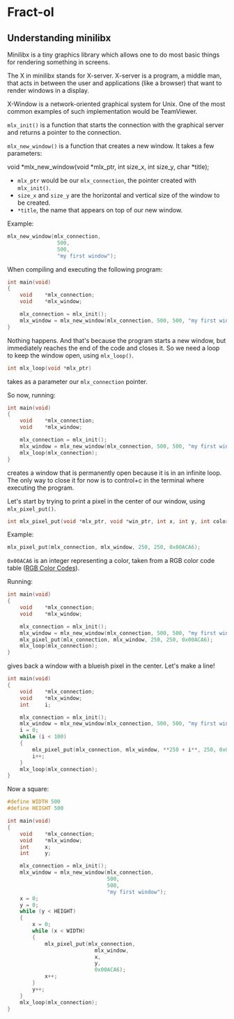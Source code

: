 # Fract-ol

## Understanding minilibx

Minilibx is a tiny graphics library which allows one to do most basic things for rendering something in screens.

The X in minilibx stands for X-server. X-server is a program, a middle man, that acts in between the user and applications (like a browser) that want to render windows in a display.

X-Window is a network-oriented graphical system for Unix. One of the most common examples of such implementation would be TeamViewer.

`mlx_init()` is a function that starts the connection with the graphical server and returns a pointer to the connection.

`mlx_new_window()` is a function that creates a new window. It takes a few parameters:

void *mlx_new_window(void *mlx_ptr, int size_x, int size_y, char *title);
- `mlx_ptr` would be our `mlx_connection`, the pointer created with `mlx_init()`.
- `size_x` and `size_y` are the horizontal and vertical size of the window to be created.
- `*title`, the name that appears on top of our new window.

Example:
```c
mlx_new_window(mlx_connection,
				500,
				500,
				"my first window");
```

When compiling and executing the following program:

```c
int	main(void)
{
	void	*mlx_connection;
	void	*mlx_window;

	mlx_connection = mlx_init();
	mlx_window = mlx_new_window(mlx_connection, 500, 500, "my first window");
}
```
Nothing happens. And that's because the program starts a new window, but immediately reaches the end of the code and closes it. So we need a loop to keep the window open, using `mlx_loop()`.

```c
int mlx_loop(void *mlx_ptr)
```
takes as a parameter our `mlx_connection` pointer.

So now, running:

```c
int	main(void)
{
	void	*mlx_connection;
	void	*mlx_window;

	mlx_connection = mlx_init();
	mlx_window = mlx_new_window(mlx_connection, 500, 500, "my first window");
	mlx_loop(mlx_connection);
}
```
creates a window that is permanently open because it is in an infinite loop. The only way to close it for now is to control+c in the terminal where executing the program.

Let's start by trying to print a pixel in the center of our window, using `mlx_pixel_put()`.

```c
int mlx_pixel_put(void *mlx_ptr, void *win_ptr, int x, int y, int color)
```
Example:
```c
mlx_pixel_put(mlx_connection, mlx_window, 250, 250, 0x00ACA6);
```
`0x00ACA6` is an integer representing a color, taken from a RGB color code table ([RGB Color Codes](https://www.rapidtables.com/web/color/RGB_Color.html)).

Running:

```c
int	main(void)
{
	void	*mlx_connection;
	void	*mlx_window;

	mlx_connection = mlx_init();
	mlx_window = mlx_new_window(mlx_connection, 500, 500, "my first window");
	mlx_pixel_put(mlx_connection, mlx_window, 250, 250, 0x00ACA6);
	mlx_loop(mlx_connection);
}
```
gives back a window with a blueish pixel in the center. Let's make a line!

```c
int	main(void)
{
	void	*mlx_connection;
	void	*mlx_window;
	int		i;

	mlx_connection = mlx_init();
	mlx_window = mlx_new_window(mlx_connection, 500, 500, "my first window");
	i = 0;
	while (i < 100)
	{
		mlx_pixel_put(mlx_connection, mlx_window, **250 + i**, 250, 0x00ACA6);
		i++;
	}
	mlx_loop(mlx_connection);
}
```

Now a square:
```c
#define WIDTH 500
#define HEIGHT 500

int	main(void)
{
	void	*mlx_connection;
	void	*mlx_window;
	int		x;
	int		y;

	mlx_connection = mlx_init();
	mlx_window = mlx_new_window(mlx_connection,
								500,
								500,
								"my first window");
	x = 0;
	y = 0;
	while (y < HEIGHT)
	{
		x = 0;
		while (x < WIDTH)
		{
			mlx_pixel_put(mlx_connection,
							mlx_window,
							x,
							y,
							0x00ACA6);
			x++;
		}
		y++;
	}
	mlx_loop(mlx_connection);
}
```
